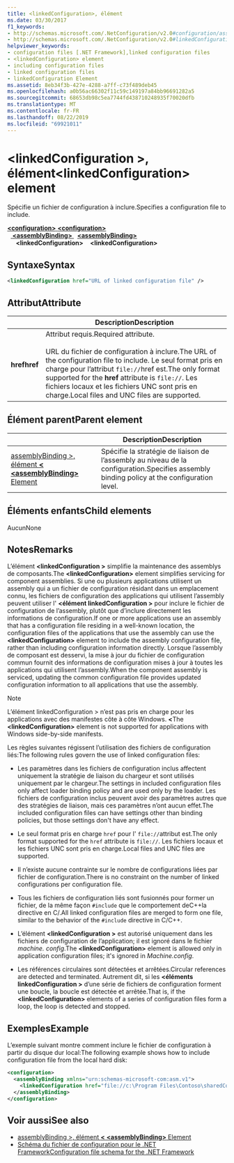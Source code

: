 ```yaml
---
title: <linkedConfiguration>, élément
ms.date: 03/30/2017
f1_keywords:
- http://schemas.microsoft.com/.NetConfiguration/v2.0#configuration/assemblyBinding/linkedConfiguration
- http://schemas.microsoft.com/.NetConfiguration/v2.0#linkedConfiguration
helpviewer_keywords:
- configuration files [.NET Framework],linked configuration files
- <linkedConfiguration> element
- including configuration files
- linked configuration files
- linkedConfiguration Element
ms.assetid: 8eb34f3b-427e-4288-a7ff-c73f489deb45
ms.openlocfilehash: a0b56ac66302f11c59c149197a84bb96691282a5
ms.sourcegitcommit: 68653db98c5ea7744fd438710248935f70020dfb
ms.translationtype: MT
ms.contentlocale: fr-FR
ms.lasthandoff: 08/22/2019
ms.locfileid: "69921011"
---
```

# <a name="linkedconfiguration-element"></a><span data-ttu-id="ac2f5-102">\<linkedConfiguration >, élément</span><span class="sxs-lookup"><span data-stu-id="ac2f5-102">\<linkedConfiguration> element</span></span>

<span data-ttu-id="ac2f5-103">Spécifie un fichier de configuration à inclure.</span><span class="sxs-lookup"><span data-stu-id="ac2f5-103">Specifies a configuration file to include.</span></span>

<span data-ttu-id="ac2f5-104">[ **\<configuration>** ](configuration-element.md) </span><span class="sxs-lookup"><span data-stu-id="ac2f5-104">[**\<configuration>**](configuration-element.md) </span></span>  
<span data-ttu-id="ac2f5-105">&nbsp;&nbsp;[ **\<assemblyBinding>** ](assemblybinding-element-for-configuration.md) </span><span class="sxs-lookup"><span data-stu-id="ac2f5-105">&nbsp;&nbsp;[**\<assemblyBinding>**](assemblybinding-element-for-configuration.md) </span></span>  
<span data-ttu-id="ac2f5-106">&nbsp;&nbsp;&nbsp;&nbsp; **\<linkedConfiguration>**</span><span class="sxs-lookup"><span data-stu-id="ac2f5-106">&nbsp;&nbsp;&nbsp;&nbsp;**\<linkedConfiguration>**</span></span>

## <a name="syntax"></a><span data-ttu-id="ac2f5-107">Syntaxe</span><span class="sxs-lookup"><span data-stu-id="ac2f5-107">Syntax</span></span>

```xml
<linkedConfiguration href="URL of linked configuration file" />
```

## <a name="attribute"></a><span data-ttu-id="ac2f5-108">Attribut</span><span class="sxs-lookup"><span data-stu-id="ac2f5-108">Attribute</span></span>

|           | <span data-ttu-id="ac2f5-109">Description</span><span class="sxs-lookup"><span data-stu-id="ac2f5-109">Description</span></span> |
| --------- | ----------- |
| <span data-ttu-id="ac2f5-110">**href**</span><span class="sxs-lookup"><span data-stu-id="ac2f5-110">**href**</span></span>  | <span data-ttu-id="ac2f5-111">Attribut requis.</span><span class="sxs-lookup"><span data-stu-id="ac2f5-111">Required attribute.</span></span><br><br><span data-ttu-id="ac2f5-112">URL du fichier de configuration à inclure.</span><span class="sxs-lookup"><span data-stu-id="ac2f5-112">The URL of the configuration file to include.</span></span> <span data-ttu-id="ac2f5-113">Le seul format pris en charge pour l’attribut `file://`href est.</span><span class="sxs-lookup"><span data-stu-id="ac2f5-113">The only format supported for the **href** attribute is `file://`.</span></span> <span data-ttu-id="ac2f5-114">Les fichiers locaux et les fichiers UNC sont pris en charge.</span><span class="sxs-lookup"><span data-stu-id="ac2f5-114">Local files and UNC files are supported.</span></span> |

## <a name="parent-element"></a><span data-ttu-id="ac2f5-115">Élément parent</span><span class="sxs-lookup"><span data-stu-id="ac2f5-115">Parent element</span></span>

|     | <span data-ttu-id="ac2f5-116">Description</span><span class="sxs-lookup"><span data-stu-id="ac2f5-116">Description</span></span> |
| --- | ----------- |
| [<span data-ttu-id="ac2f5-117">assemblyBinding >, élément  **\<** </span><span class="sxs-lookup"><span data-stu-id="ac2f5-117">**\<assemblyBinding>** Element</span></span>](assemblybinding-element-for-configuration.md) | <span data-ttu-id="ac2f5-118">Spécifie la stratégie de liaison de l’assembly au niveau de la configuration.</span><span class="sxs-lookup"><span data-stu-id="ac2f5-118">Specifies assembly binding policy at the configuration level.</span></span> |

## <a name="child-elements"></a><span data-ttu-id="ac2f5-119">Éléments enfants</span><span class="sxs-lookup"><span data-stu-id="ac2f5-119">Child elements</span></span>

<span data-ttu-id="ac2f5-120">Aucun</span><span class="sxs-lookup"><span data-stu-id="ac2f5-120">None</span></span>

## <a name="remarks"></a><span data-ttu-id="ac2f5-121">Notes</span><span class="sxs-lookup"><span data-stu-id="ac2f5-121">Remarks</span></span>

<span data-ttu-id="ac2f5-122">L’élément  **\<linkedConfiguration >** simplifie la maintenance des assemblys de composants.</span><span class="sxs-lookup"><span data-stu-id="ac2f5-122">The **\<linkedConfiguration>** element simplifies servicing for component assemblies.</span></span> <span data-ttu-id="ac2f5-123">Si une ou plusieurs applications utilisent un assembly qui a un fichier de configuration résidant dans un emplacement connu, les fichiers de configuration des applications qui utilisent l’assembly peuvent utiliser l'  **\<élément linkedConfiguration >** pour inclure le fichier de configuration de l’assembly, plutôt que d’inclure directement les informations de configuration.</span><span class="sxs-lookup"><span data-stu-id="ac2f5-123">If one or more applications use an assembly that has a configuration file residing in a well-known location, the configuration files of the applications that use the assembly can use the **\<linkedConfiguration>** element to include the assembly configuration file, rather than including configuration information directly.</span></span> <span data-ttu-id="ac2f5-124">Lorsque l’assembly de composant est desservi, la mise à jour du fichier de configuration commun fournit des informations de configuration mises à jour à toutes les applications qui utilisent l’assembly.</span><span class="sxs-lookup"><span data-stu-id="ac2f5-124">When the component assembly is serviced, updating the common configuration file provides updated configuration information to all applications that use the assembly.</span></span>

> [!NOTE]
> <span data-ttu-id="ac2f5-125">L’élément linkedConfiguration > n’est pas pris en charge pour les applications avec des manifestes côte à côte Windows.  **\<**</span><span class="sxs-lookup"><span data-stu-id="ac2f5-125">The **\<linkedConfiguration>** element is not supported for applications with Windows side-by-side manifests.</span></span>

<span data-ttu-id="ac2f5-126">Les règles suivantes régissent l’utilisation des fichiers de configuration liés:</span><span class="sxs-lookup"><span data-stu-id="ac2f5-126">The following rules govern the use of linked configuration files:</span></span>

- <span data-ttu-id="ac2f5-127">Les paramètres dans les fichiers de configuration inclus affectent uniquement la stratégie de liaison du chargeur et sont utilisés uniquement par le chargeur.</span><span class="sxs-lookup"><span data-stu-id="ac2f5-127">The settings in included configuration files only affect loader binding policy and are used only by the loader.</span></span> <span data-ttu-id="ac2f5-128">Les fichiers de configuration inclus peuvent avoir des paramètres autres que des stratégies de liaison, mais ces paramètres n’ont aucun effet.</span><span class="sxs-lookup"><span data-stu-id="ac2f5-128">The included configuration files can have settings other than binding policies, but those settings don't have any effect.</span></span>

- <span data-ttu-id="ac2f5-129">Le seul format pris en charge `href` pour l' `file://`attribut est.</span><span class="sxs-lookup"><span data-stu-id="ac2f5-129">The only format supported for the `href` attribute is `file://`.</span></span> <span data-ttu-id="ac2f5-130">Les fichiers locaux et les fichiers UNC sont pris en charge.</span><span class="sxs-lookup"><span data-stu-id="ac2f5-130">Local files and UNC files are supported.</span></span>

- <span data-ttu-id="ac2f5-131">Il n’existe aucune contrainte sur le nombre de configurations liées par fichier de configuration.</span><span class="sxs-lookup"><span data-stu-id="ac2f5-131">There is no constraint on the number of linked configurations per configuration file.</span></span>

- <span data-ttu-id="ac2f5-132">Tous les fichiers de configuration liés sont fusionnés pour former un fichier, de la même façon `#include` que le comportement deC++la directive en C/.</span><span class="sxs-lookup"><span data-stu-id="ac2f5-132">All linked configuration files are merged to form one file, similar to the behavior of the `#include` directive in C/C++.</span></span>

- <span data-ttu-id="ac2f5-133">L’élément  **\<linkedConfiguration >** est autorisé uniquement dans les fichiers de configuration de l’application; il est ignoré dans le fichier *machine. config*.</span><span class="sxs-lookup"><span data-stu-id="ac2f5-133">The **\<linkedConfiguration>** element is allowed only in application configuration files; it's ignored in *Machine.config*.</span></span>

- <span data-ttu-id="ac2f5-134">Les références circulaires sont détectées et arrêtées.</span><span class="sxs-lookup"><span data-stu-id="ac2f5-134">Circular references are detected and terminated.</span></span> <span data-ttu-id="ac2f5-135">Autrement dit, si les  **\<éléments linkedConfiguration >** d’une série de fichiers de configuration forment une boucle, la boucle est détectée et arrêtée.</span><span class="sxs-lookup"><span data-stu-id="ac2f5-135">That is, if the **\<linkedConfiguration>** elements of a series of configuration files form a loop, the loop is detected and stopped.</span></span>

## <a name="example"></a><span data-ttu-id="ac2f5-136">Exemples</span><span class="sxs-lookup"><span data-stu-id="ac2f5-136">Example</span></span>

<span data-ttu-id="ac2f5-137">L’exemple suivant montre comment inclure le fichier de configuration à partir du disque dur local:</span><span class="sxs-lookup"><span data-stu-id="ac2f5-137">The following example shows how to include configuration file from the local hard disk:</span></span>

```xml
<configuration>
  <assemblyBinding xmlns="urn:schemas-microsoft-com:asm.v1">
    <linkedConfiguration href="file://c:\Program Files\Contoso\sharedConfig.xml"/>
  </assemblyBinding>
</configuration>
```

## <a name="see-also"></a><span data-ttu-id="ac2f5-138">Voir aussi</span><span class="sxs-lookup"><span data-stu-id="ac2f5-138">See also</span></span>

- [<span data-ttu-id="ac2f5-139">assemblyBinding >, élément  **\<** </span><span class="sxs-lookup"><span data-stu-id="ac2f5-139">**\<assemblyBinding>** Element</span></span>](assemblybinding-element-for-configuration.md)
- [<span data-ttu-id="ac2f5-140">Schéma du fichier de configuration pour le .NET Framework</span><span class="sxs-lookup"><span data-stu-id="ac2f5-140">Configuration file schema for the .NET Framework</span></span>](index.md)
